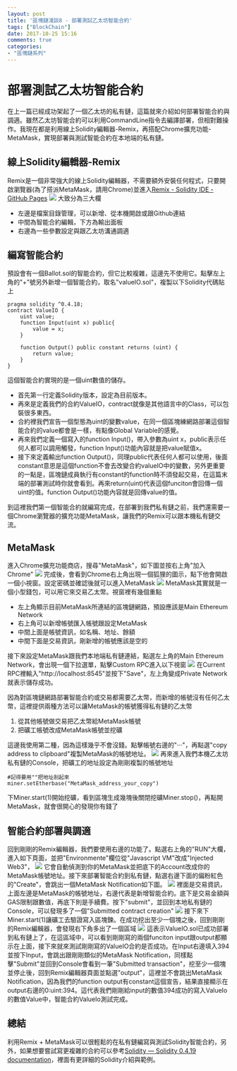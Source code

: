 ```yaml
---
layout: post
title: '區塊鏈淺談8 - 部署測試乙太坊智能合約'
tags: ["BlockChain"]
date: 2017-10-25 15:16
comments: true
categories: 
- "區塊鏈系列"
---
```

# 部署測試乙太坊智能合約
在上一篇已經成功架起了一個乙太坊的私有鏈，這篇就來介紹如何部署智能合約與調適。雖然乙太坊智能合約可以利用CommandLine指令去編譯部署，但相對難操作。我現在都是利用線上Solidity編輯器-Remix，再搭配Chrome擴充功能-MetaMask，實現部署與測試智能合約在本地端的私有鏈。

## 線上Solidity編輯器-Remix
Remix是一個非常強大的線上Solidity編輯器，不需要額外安裝任何程式，只要開啟瀏覽器(為了搭派MetaMask，請用Chrome)並進入[Remix - Solidity IDE - GitHub Pages](https://ethereum.github.io/browser-solidity/
)
![](/wp-content/uploads/2017/10/2017-10-25-01.JPG)
大致分為三大欄
 * 左邊是檔案目錄管理，可以新增、從本機開啟或跟Github連結
 * 中間為智能合約編輯，下方為輸出面板
 * 右邊為一些參數設定與跟乙太坊溝通調適

## 編寫智能合約
預設會有一個Ballot.sol的智能合約，但它比較複雜，這邊先不使用它。點擊左上角的"+"號另外新增一個智能合約，取名"valueIO.sol"，複製以下Solidity代碼貼上
```
pragma solidity ^0.4.18;
contract ValueIO {
    uint value;
    function Input(uint x) public{
        value = x;
    }

    function Output() public constant returns (uint) {
        return value;
    }
}
```
這個智能合約實現的是一個uint數值的儲存。
 * 首先第一行定義Solidity版本，設定為目前版本。
 * 再來是定義我們的合約ValueIO，contract就像是其他語言中的Class，可以包裝很多東西。
 * 合約裡我們宣告一個型態為uint的變數value，在同一個區塊練網路部署這個智能合約的value都會是一樣，有點像Global Variable的感覺。
 * 再來我們定義一個寫入的function Input()，帶入參數為uint x，public表示任何人都可以調用觸發，function Input()功能內容就是把value賦值x。
 * 接下來定義輸出function Output()，同理public代表任何人都可以使用，後面constant意思是這個function不會去改變合約valueIO中的變數，另外更重要的一點是，區塊鏈成員執行有constant的function時不須發起交易，在這篇末端的部署測試時你就會看到。再來return(uint)代表這個funciton會回傳一個uint的值。function Output()功能內容就是回傳value的值。
 
 到這裡我們第一個智能合約就編寫完成，在部署到我們私有鏈之前，我們還需要一個Chrome瀏覽器的擴充功能MetaMask，讓我們的Remix可以跟本機私有鏈交流。

## MetaMask
進入Chrome擴充功能商店，搜尋"MetaMask"，如下圖並按右上角"加入Chrome"
![](/wp-content/uploads/2017/10/2017-10-25-02.JPG)
完成後，會看到Chrome右上角出現一個狐狸的圖示，點下他會開啟一個小視窗。設定密碼並確認後就可以進入MetaMask
![](/wp-content/uploads/2017/10/2017-10-25-03.JPG)
MetaMask其實就是一個小型錢包，可以用它來交易乙太幣。視窗裡有幾個重點
 * 左上角顯示目前MetaMask所連結的區塊鏈網路，預設應該是Main Ethereum Network
 * 右上角可以新增帳號匯入帳號跟設定MetaMask
 * 中間上面是帳號資訊，如名稱、地址、餘額
 * 中間下面是交易資訊，剛新增的帳號應該是空的

接下來設定MetaMask跟我們本地端私有鏈連結，點選左上角的Main Ethereum Network，會出現一個下拉選單，點擊Custom RPC進入以下視窗
![](/wp-content/uploads/2017/10/2017-10-25-04.JPG)
在Current RPC裡輸入"http://localhost:8545"並按下"Save"，左上角變成Private Network就表示儲存成功。

因為對區塊鏈網路部署智能合約或交易都需要乙太幣，而新增的帳號沒有任何乙太幣，這裡提供兩種方法可以讓MetaMask的帳號獲得私有鏈的乙太幣
 1. 從其他帳號做交易把乙太幣給MetaMask帳號
 2. 把礦工帳號改成MetaMask帳號並挖礦

這邊我使用第二種，因為這樣幾乎不會沒錢。點擊帳號右邊的"‧‧‧"，再點選"copy address to clipboard"複製MetaMask的帳號地址。
![](/wp-content/uploads/2017/10/2017-10-25-05.JPG)
再來進入我們本機乙太坊私有鏈的Console，把礦工的地址設定為剛剛複製的帳號地址
```
#記得要用""把地址刮起來
miner.setEtherbase("MetaMask_address_your_copy")
```
下Miner.start(1)開始挖礦，看到區塊生成幾塊後關閉挖礦Miner.stop()，再點開MetaMask，就會很開心的發現你有錢了

## 智能合約部署與調適
回到剛剛的Remix編輯器，我們要使用右邊的功能了。點選右上角的"RUN"大欄，進入如下頁面，並把"Environmente"欄位從"Javascript VM"改成"Injected Web3"，
![](/wp-content/uploads/2017/10/2017-10-25-06.JPG)
它會自動偵測到你的MetaMask並把底下的Account改成你的MetaMask帳號地址。接下來部署智能合約到私有鏈，點選右邊下面的偏粉紅色的"Create"，會跳出一個MetaMask Notification如下圖。
![](/wp-content/uploads/2017/10/2017-10-25-07.JPG)
裡面是交易資訊，上面左邊是MetaMask的帳號地址，右邊代表是新增智能合約。底下是交易金額與GAS限制跟數值，再底下則是手續費。按下"submit"，並回到本地私有鏈的Console，可以發現多了一個"Submitted contract creation"
![](/wp-content/uploads/2017/10/2017-10-25-08.JPG)
接下來下Miner.start(1)讓礦工去驗證寫入區塊鍊。在成功挖出至少一個塊之後，回到剛剛的Remix編輯器，會發現右下角多出了一個區域
![](/wp-content/uploads/2017/10/2017-10-25-09.JPG)
這表示ValueIO.sol已成功部署到私有鏈上了，在這區域中，可以看到剛剛寫的兩個funciton input跟output都顯示在上面，接下來就來測試剛剛寫的ValueIO合約是否成功。在Input右邊填入394並按下Input，會跳出跟剛剛類似的MetaMask Notification，同樣點擊"Submit"並回到Console會看到一筆"Submitted transaction"，挖至少一個塊並停止後，回到Remix編輯器頁面並點選"output"，這裡並不會跳出MetaMask Notification，因為我們的function output有constant這個宣告，結果直接顯示在output右邊的0:uint:394。這代表我們剛剛給input的數值394成功的寫入ValueIo的數值Value中，智能合約ValueIo測試完成。

## 總結
利用Remix + MetaMask可以很輕鬆的在私有鏈編寫與測試Solidity智能合約，另外，如果想要嘗試寫更複雜的合約可以參考[Solidity — Solidity 0.4.19 documentation](https://solidity.readthedocs.io/en/develop/)，裡面有更詳細的Solidity介紹與範例。